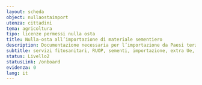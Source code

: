 ```yaml
---
layout: scheda
object: nullaostaimport
utenza: cittadini
tema: agricoltura
tipo: licenze permessi nulla osta
title: Nulla-osta all’importazione di materiale sementiero
description: Documentazione necessaria per l’importazione da Paesi terzi di alcune sementi
subtitle: servizi fitosanitari, RUOP, sementi, importazione, extra Ue, servizio fitosanitario
status: Livello2
statusLink: /onboard
evidenza: 0
lang: it
---
```

